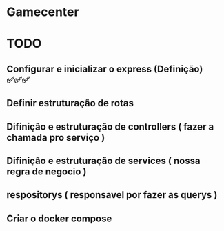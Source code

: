 # Gamecenter


# TODO
## Configurar e inicializar o express (Definição) ✅✅✅
## Definir estruturação de rotas
## Difinição e estruturação de controllers ( fazer a chamada pro serviço )
## Difinição e estruturação de services ( nossa regra de negocio )
## respositorys ( responsavel por fazer as querys )

## Criar o docker compose







